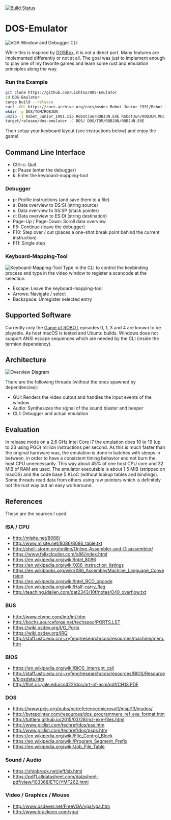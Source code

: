 [![Build Status](https://travis-ci.org/Lichtso/DOS-Emulator.svg)](https://travis-ci.org/Lichtso/DOS-Emulator)

# DOS-Emulator
![VGA Window and Debugger CLI](https://raw.githubusercontent.com/Lichtso/DOS-Emulator/gallery/vga-window-and-debugger-cli.png)

While this is inspired by [DOSBox](https://en.wikipedia.org/wiki/DOSBox), it is not a direct port.
Many features are implemented differently or not at all.
The goal was just to implement enough to play one of my favorite games
and learn some rust and emulation principles along the way.

### Run the Example
```bash
git clone https://github.com/Lichtso/DOS-Emulator
cd DOS-Emulator
cargo build --release
curl -GOL https://cors.archive.org/cors/msdos_Robot_Junior_1991/Robot_Junior_1991.zip
mkdir -p DOS/TOM/ROBJUN
unzip -j Robot_Junior_1991.zip RobotJun/ROBJUN.EXE RobotJun/ROBJUN.MUC RobotJun/ROBJUN.SCN RobotJun/ITEMJE.CRN RobotJun/ITEMJG.CRN RobotJun/SASJ.CRN -d DOS/TOM/ROBJUN/
target/release/dos-emulator -C DOS/ DOS/TOM/ROBJUN/ROBJUN.EXE
```

Then setup your keyboard layout (see instructions below) and enjoy the game!


## Command Line Interface
* Ctrl-c: Quit
* p: Pause (enter the debugger)
* k: Enter the keyboard-mapping-tool

### Debugger
* p: Profile instructions (and save them to a file)
* a: Data overview to DS:SI (string source)
* s: Data overview to SS:SP (stack pointer)
* d: Data overview to ES:DI (string destination)
* Page-Up / Page-Down: Scroll data overview
* F5: Continue (leave the debugger)
* F10: Step over / out (places a one-shot break point behind the current instruction)
* F11: Single step

### Keyboard-Mapping-Tool
![Keyboard-Mapping-Tool](https://raw.githubusercontent.com/Lichtso/DOS-Emulator/gallery/keyboard-mapping-tool.png)
Type in the CLI to control the keybinding process and type in the video window to register a scancode at the selection.
* Escape: Leave the keyboard-mapping-tool
* Arrows: Navigate / select
* Backspace: Unregister selected entry


## Supported Software
Currently only the [Game of ROBOT](http://www.game-of-robot.de/) episodes 0, 1, 3 and 4 are known to be playable.
As host macOS is tested and Ubuntu builds.
Windows does not support ANSI escape sequences which are needed by the CLI (inside the termion dependency).


## Architecture
![Overview Diagram](https://raw.githubusercontent.com/Lichtso/DOS-Emulator/gallery/overview-diagram.svg?sanitize=true)

There are the following threads (without the ones spawned by dependencies):
* GUI: Renders the video output and handles the input events of the window
* Audio: Synthesizes the signal of the sound blaster and beeper
* CLI: Debugger and actual emulation


## Evaluation
In release mode on a 2,6 GHz Intel Core i7 the emulation does 10 to 19 (up to 23 using PGO) million instructions per second.
As this is much faster than the original hardware was, the emulation is done in batches with sleeps in between,
in order to have a consistent timing behavior and not burn the host CPU unnecessarily.
This way about 45% of one host CPU core and 32 MiB of RAM are used.
The emulator executable is about 1.5 MiB (stripped on macOS) and the code base 5 KLoC (without lookup tables and bindings).
Some threads read data from others using raw pointers which is definitely not the rust way but an easy workaround.


## References
These are the sources I used.

### ISA / CPU
* http://mlsite.net/8086/
* http://www.mlsite.net/8086/8086_table.txt
* http://shell-storm.org/online/Online-Assembler-and-Disassembler/
* https://www.felixcloutier.com/x86/index.html
* https://en.wikipedia.org/wiki/Intel_8086
* https://en.wikipedia.org/wiki/X86_instruction_listings
* https://en.wikibooks.org/wiki/X86_Assembly/Machine_Language_Conversion
* https://en.wikipedia.org/wiki/Intel_BCD_opcode
* https://en.wikipedia.org/wiki/Half-carry_flag
* http://teaching.idallen.com/dat2343/10f/notes/040_overflow.txt

### BUS
* http://www.ctyme.com/intr/int.htm
* http://bochs.sourceforge.net/techspec/PORTS.LST
* https://wiki.osdev.org/I/O_Ports
* https://wiki.osdev.org/IRQ
* http://staff.ustc.edu.cn/~xyfeng/research/cos/resources/machine/mem.htm

### BIOS
* https://en.wikipedia.org/wiki/BIOS_interrupt_call
* http://staff.ustc.edu.cn/~xyfeng/research/cos/resources/BIOS/Resources/biosdata.htm
* http://flint.cs.yale.edu/cs422/doc/art-of-asm/pdf/CH13.PDF

### DOS
* https://www.pcjs.org/pubs/pc/reference/microsoft/mspl13/msdos/
* http://bytepointer.com/resources/dos_programmers_ref_exe_format.htm
* http://tuttlem.github.io/2015/03/28/mz-exe-files.html
* http://www.piclist.com/techref/dos/pss.htm
* http://www.piclist.com/techref/dos/psps.htm
* https://en.wikipedia.org/wiki/File_Control_Block
* https://en.wikipedia.org/wiki/Program_Segment_Prefix
* https://en.wikipedia.org/wiki/Job_File_Table

### Sound / Audio
* https://shipbrook.net/jeff/sb.html
* https://pdf1.alldatasheet.com/datasheet-pdf/view/103368/ETC/YMF262.html

### Video / Graphics / Mouse
* http://www.osdever.net/FreeVGA/vga/vga.htm
* http://www.brackeen.com/vga/
